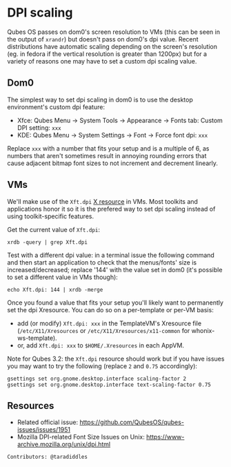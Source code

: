 DPI scaling
===========

Qubes OS passes on dom0's screen resolution to VMs (this can be seen in the output of `xrandr`) but doesn't pass on dom0's dpi value. Recent distributions have automatic scaling depending on the screen's resolution (eg. in fedora if the vertical resolution is greater than 1200px) but for a variety of reasons one may have to set a custom dpi scaling value.


Dom0
----

The simplest way to set dpi scaling in dom0 is to use the desktop environment's custom dpi feature:

- Xfce: Qubes Menu → System Tools → Appearance → Fonts tab: Custom DPI setting: `xxx`
- KDE: Qubes Menu → System Settings → Font → Force font dpi: `xxx`

Replace `xxx` with a number that fits your setup and is a multiple of 6, as numbers that aren't sometimes result in annoying rounding errors that cause adjacent bitmap font sizes to not increment and decrement linearly.


VMs
---

We'll make use of the `Xft.dpi` [X resource](https://en.wikipedia.org/wiki/X_resources) in VMs. Most toolkits and applications honor it so it is the prefered way to set dpi scaling instead of using toolkit-specific features.

Get the current value of `Xft.dpi`:

~~~
xrdb -query | grep Xft.dpi
~~~

Test with a different dpi value: in a terminal issue the following command and then start an application to check that the menus/fonts' size is increased/decreased; replace '144' with the value set in dom0 (it's possible to set a different value in VMs though):

~~~
echo Xft.dpi: 144 | xrdb -merge
~~~

Once you found a value that fits your setup you'll likely want to permanently set the dpi Xresource. You can do so on a per-template or per-VM basis:

- add (or modify) `Xft.dpi: xxx` in the TemplateVM's Xresource file (`/etc/X11/Xresources` or `/etc/X11/Xresources/x11-common` for whonix-ws-template).
- or, add `Xft.dpi: xxx` to `$HOME/.Xresources` in each AppVM.


Note for Qubes 3.2: the `Xft.dpi` resource should work but if you have issues you may want to try the following (replace `2` and `0.75` accordingly):

~~~
gsettings set org.gnome.desktop.interface scaling-factor 2
gsettings set org.gnome.desktop.interface text-scaling-factor 0.75
~~~


Resources
---------

- Related official issue: https://github.com/QubesOS/qubes-issues/issues/1951
- Mozilla DPI-related Font Size Issues on Unix: https://www-archive.mozilla.org/unix/dpi.html

`Contributors: @taradiddles`

